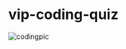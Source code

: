 # vip-coding-quiz
![codingpic](https://user-images.githubusercontent.com/70293668/93426116-42dc9780-f870-11ea-8228-e07c807d9d34.JPG)

